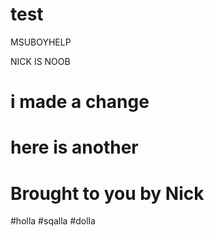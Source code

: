 # test
MSUBOYHELP



NICK IS NOOB

# i made a change
# here is another
# Brought to you by Nick

#holla
#sqalla
#dolla